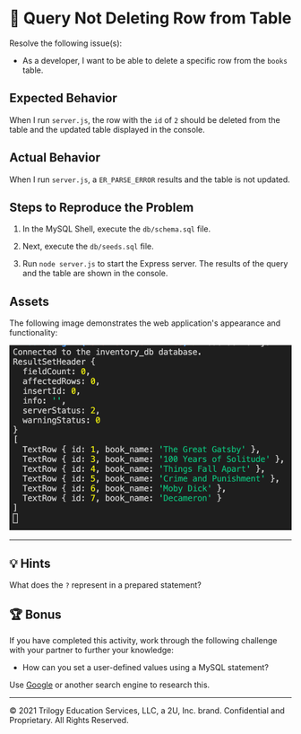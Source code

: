# 🐛 Query Not Deleting Row from Table

Resolve the following issue(s):

* As a developer, I want to be able to delete a specific row from the `books` table. 

## Expected Behavior

When I run `server.js`, the row with the `id` of `2` should be deleted from the table and the updated table displayed in the console.

## Actual Behavior

When I run `server.js`, a `ER_PARSE_ERROR` results and the table is not updated. 

## Steps to Reproduce the Problem

1. In the MySQL Shell, execute the `db/schema.sql` file. 

2. Next, execute the `db/seeds.sql` file. 

3. Run `node server.js` to start the Express server. The results of the query and the table are shown in the console. 

## Assets

The following image demonstrates the web application's appearance and functionality:

![Image of Successful Console Log](./assets/image_1.png)

---

## 💡 Hints

What does the `?` represent in a prepared statement? 

## 🏆 Bonus

If you have completed this activity, work through the following challenge with your partner to further your knowledge:

* How can you set a user-defined values using a MySQL statement? 

Use [Google](https://www.google.com) or another search engine to research this.

---
© 2021 Trilogy Education Services, LLC, a 2U, Inc. brand. Confidential and Proprietary. All Rights Reserved.
